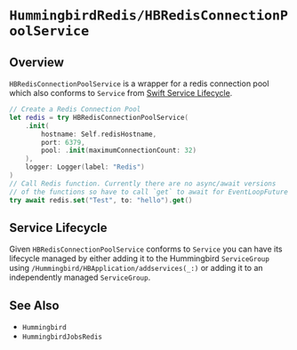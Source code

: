 # ``HummingbirdRedis/HBRedisConnectionPoolService``

## Overview

``HBRedisConnectionPoolService`` is a wrapper for a redis connection pool which also conforms to `Service` from [Swift Service Lifecycle](https://github.com/swift-server/swift-service-lifecycle).

```swift
// Create a Redis Connection Pool
let redis = try HBRedisConnectionPoolService(
    .init(
        hostname: Self.redisHostname, 
        port: 6379,
        pool: .init(maximumConnectionCount: 32)
    ),
    logger: Logger(label: "Redis")
)
// Call Redis function. Currently there are no async/await versions 
// of the functions so have to call `get` to await for EventLoopFuture result
try await redis.set("Test", to: "hello").get()
```

## Service Lifecycle

Given ``HBRedisConnectionPoolService`` conforms to `Service` you can have its lifecycle managed by either adding it to the Hummingbird `ServiceGroup` using ``/Hummingbird/HBApplication/addservices(_:)`` or adding it to an independently managed `ServiceGroup`.

## See Also

- ``Hummingbird``
- ``HummingbirdJobsRedis``
